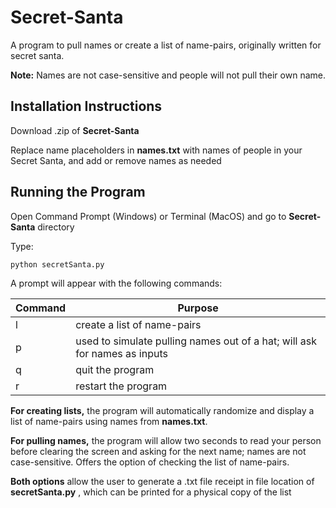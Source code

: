 # Secret-Santa
A program to pull names or create a list of name-pairs, originally written for secret santa.

**Note:** Names are not case-sensitive and people will not pull their own name.

## Installation Instructions
Download .zip of **Secret-Santa**

Replace name placeholders in **names.txt** with names of people in your Secret Santa, and add or remove names as needed

## Running the Program
Open Command Prompt (Windows) or Terminal (MacOS) and go to **Secret-Santa** directory

Type:
```
python secretSanta.py
```
A prompt will appear with the following commands:

| Command | Purpose                                                                   |
| ------- | ------------------------------------------------------------------------- |
| l       | create a list of name-pairs                                               |
| p       | used to simulate pulling names out of a hat; will ask for names as inputs |
| q       | quit the program                                                          |
| r       | restart the program                                                       |

**For creating lists,** the program will automatically randomize and display a list of name-pairs using names from **names.txt**.

**For pulling names,** the program will allow two seconds to read your person before clearing the screen and asking for the next name; names are not case-sensitive. Offers the option of checking the list of name-pairs.

**Both options** allow the user to generate a .txt file receipt in file location of **secretSanta.py** , which can be printed for a physical copy of the list
